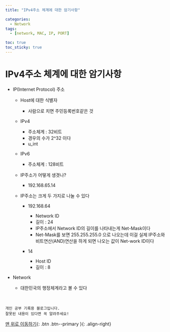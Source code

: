 ```yaml
---
title: "IPv4주소 체계에 대한 암기사항"

categories:
  - Network
tags:
  - [network, MAC, IP, PORT]

toc: true
toc_sticky: true
---
```


# IPv4주소 체계에 대한 암기사항

- IP(Internet Protocol) 주소

  - Host에 대한 식별자
    - 사람으로 치면 주민등록번호같은 것
  - IPv4
    - 주소체계 : 32비트
    - 경우의 수가 2^32 이다
    - u_int
  - IPv6
    - 주소체계 : 128비트
  - IP주소가 어떻게 생겻나?
    - 192.168.65.14
  - IP주소는 크게 두 가지로 나눌 수 있다

    - 192.168.64

      - Network ID
      - 길이 : 24
      - IP주소에서 Network ID의 길이를 나타내는게 Net-Mask이다
      - Net-Mask를 보면 255.255.255.0 으로 나오는데 이걸 실제 IP주소와 비트연산(AND)연산을 하게 되면 나오는 값이 Net-work ID이다

    - 14
      - Host ID
      - 길이 : 8

- Network
  - 대한민국의 행정체계라고 볼 수 있다


<br>

    개인 공부 기록용 블로그입니다.
    잘못된 내용이 있다면 꼭 알려주세요!

[맨 위로 이동하기](#){: .btn .btn--primary }{: .align-right}

